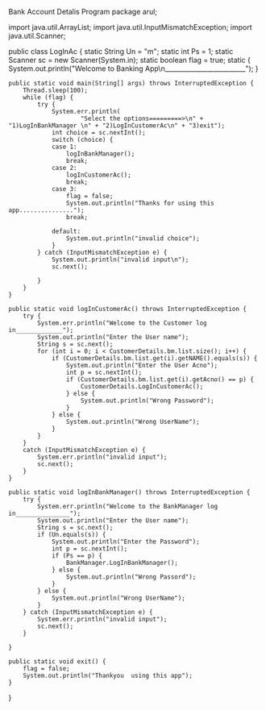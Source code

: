 Bank Account Detalis Program
package arul;

import java.util.ArrayList;
import java.util.InputMismatchException;
import java.util.Scanner;

public class LogInAc {
	static String Un = "m";
	static int Ps = 1;
	static Scanner sc = new Scanner(System.in);
	static boolean flag = true;
	static {
		System.out.println("Welcome to Banking App\n_________________________");
	}

	public static void main(String[] args) throws InterruptedException {
		Thread.sleep(100);
		while (flag) {
			try {
				System.err.println(
						"Select the options=========>\n" + "1)LogInBankManager \n" + "2)LogInCustomerAc\n" + "3)exit");
				int choice = sc.nextInt();
				switch (choice) {
				case 1:
					logInBankManager();
					break;
				case 2:
					logInCustomerAc();
					break;
				case 3:
					flag = false;
					System.out.println("Thanks for using this app...............");
					break;

				default:
					System.out.println("invalid choice");
				}
			} catch (InputMismatchException e) {
				System.out.println("invalid input\n");
				sc.next();

			}
		}
	}

	public static void logInCustomerAc() throws InterruptedException {
		try {
			System.err.println("Welcome to the Customer log in_____________");
			System.out.println("Enter the User name");
			String s = sc.next();
			for (int i = 0; i < CustomerDetails.bm.list.size(); i++) {
				if (CustomerDetails.bm.list.get(i).getNAME().equals(s)) {
					System.out.println("Enter the User Acno");
					int p = sc.nextInt();
					if (CustomerDetails.bm.list.get(i).getAcno() == p) {
						CustomerDetails.LogInCustomerAc();
					} else {
						System.out.println("Wrong Password");
					}
				} else {
					System.out.println("Wrong UserName");
				}
			}
		}
		catch (InputMismatchException e) {
			System.err.println("invalid input");
			sc.next();
		}
	}

	public static void logInBankManager() throws InterruptedException {
		try {
			System.err.println("Welcome to the BankManager log in_______________");
			System.out.println("Enter the User name");
			String s = sc.next();
			if (Un.equals(s)) {
				System.out.println("Enter the Password");
				int p = sc.nextInt();
				if (Ps == p) {
					BankManager.LogInBankManager();
				} else {
					System.out.println("Wrong Passord");
				}
			} else {
				System.out.println("Wrong UserName");
			}
		} catch (InputMismatchException e) {
			System.err.println("invalid input");
			sc.next();
		}

	}

	public static void exit() {
		flag = false;
		System.out.println("Thankyou  using this app");
	}

}

